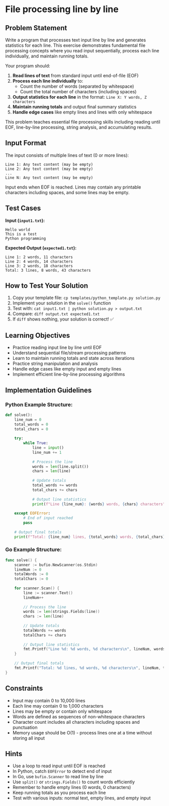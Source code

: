 # File processing line by line

## Problem Statement

Write a program that processes text input line by line and generates statistics for each line. This exercise demonstrates fundamental file processing concepts where you read input sequentially, process each line individually, and maintain running totals.

Your program should:

1. **Read lines of text** from standard input until end-of-file (EOF)
2. **Process each line individually** to:
   - Count the number of words (separated by whitespace)
   - Count the total number of characters (including spaces)
3. **Output statistics for each line** in the format: `Line X: Y words, Z characters`
4. **Maintain running totals** and output final summary statistics
5. **Handle edge cases** like empty lines and lines with only whitespace

This problem teaches essential file processing skills including reading until EOF, line-by-line processing, string analysis, and accumulating results.

## Input Format

The input consists of multiple lines of text (0 or more lines):
```
Line 1: Any text content (may be empty)
Line 2: Any text content (may be empty)
...
Line N: Any text content (may be empty)
```

Input ends when EOF is reached. Lines may contain any printable characters including spaces, and some lines may be empty.

## Test Cases

**Input (`input1.txt`):**
```
Hello world
This is a test
Python programming
```

**Expected Output (`expected1.txt`):**
```
Line 1: 2 words, 11 characters
Line 2: 4 words, 14 characters
Line 3: 2 words, 18 characters
Total: 3 lines, 8 words, 43 characters
```

## How to Test Your Solution
1. Copy your template file: `cp templates/python_template.py solution.py`
2. Implement your solution in the `solve()` function
3. Test with: `cat input1.txt | python solution.py > output.txt`
4. Compare: `diff output.txt expected1.txt`
5. If `diff` shows nothing, your solution is correct! ✅

## Learning Objectives
- Practice reading input line by line until EOF
- Understand sequential file/stream processing patterns
- Learn to maintain running totals and state across iterations
- Practice string manipulation and analysis
- Handle edge cases like empty input and empty lines
- Implement efficient line-by-line processing algorithms

## Implementation Guidelines

### Python Example Structure:
```python
def solve():
    line_num = 0
    total_words = 0
    total_chars = 0
    
    try:
        while True:
            line = input()
            line_num += 1
            
            # Process the line
            words = len(line.split())
            chars = len(line)
            
            # Update totals
            total_words += words
            total_chars += chars
            
            # Output line statistics
            print(f"Line {line_num}: {words} words, {chars} characters")
            
    except EOFError:
        # End of input reached
        pass
    
    # Output final totals
    print(f"Total: {line_num} lines, {total_words} words, {total_chars} characters")
```

### Go Example Structure:
```go
func solve() {
    scanner := bufio.NewScanner(os.Stdin)
    lineNum := 0
    totalWords := 0
    totalChars := 0
    
    for scanner.Scan() {
        line := scanner.Text()
        lineNum++
        
        // Process the line
        words := len(strings.Fields(line))
        chars := len(line)
        
        // Update totals
        totalWords += words
        totalChars += chars
        
        // Output line statistics
        fmt.Printf("Line %d: %d words, %d characters\n", lineNum, words, chars)
    }
    
    // Output final totals
    fmt.Printf("Total: %d lines, %d words, %d characters\n", lineNum, totalWords, totalChars)
}
```

## Constraints

- Input may contain 0 to 10,000 lines
- Each line may contain 0 to 1,000 characters
- Lines may be empty or contain only whitespace
- Words are defined as sequences of non-whitespace characters
- Character count includes all characters including spaces and punctuation
- Memory usage should be O(1) - process lines one at a time without storing all input

## Hints

- Use a loop to read input until EOF is reached
- In Python, catch `EOFError` to detect end of input
- In Go, use `bufio.Scanner` to read line by line
- Use `split()` or `strings.Fields()` to count words efficiently
- Remember to handle empty lines (0 words, 0 characters)
- Keep running totals as you process each line
- Test with various inputs: normal text, empty lines, and empty input
